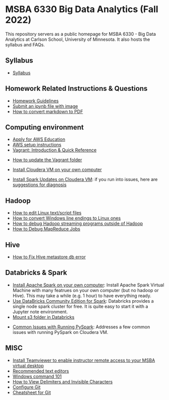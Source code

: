 # MSBA 6330 Big Data Analytics (Fall 2022)

This repository servers as a public homepage for MSBA 6330 - Big Data Analytics at Carlson School, University of Minnesota. It also hosts the syllabus and FAQs. 

## Syllabus
- [Syllabus](syllabus.md)

## Homework Related Instructions & Questions
- [Homework Guidelines](faqs/homework-guidelines.md)
- [Submit an ipynb file with image](faqs/addimage.md)
- [How to convert markdown to PDF](faqs/markdown2pdf.md)

## Computing environment

- [Apply for AWS Education](https://docs.google.com/document/d/1kB2TBG3gpWQLQO8Xyg6iiZVm3CnbB8lHtx97C_pqLdM/edit)
- [AWS setup instructions](https://docs.google.com/document/d/11ops7258BSfQcBevS20-ONISQymn-gyNXCMHBB5aL1k/edit#)
- [Vagrant: Introduction & Quick Reference](faqs/vagrant.md)
<!-- - [How to reduce the size of the Cloudera VM](faqs/rebuild_vm.md) -->
- [How to update the Vagrant folder](faqs/update_vagrant.md)
<!-- - [Install Cloudera VM on MSBA desktop](faqs/installVmCloud.md) -->
- [Install Cloudera VM on your own computer](faqs/installVM.md)

- [Install Spark Updates on Cloudera VM](faqs/installSparkUpdates.md): if you run into issues, here are [suggestions for diagnosis](faqs/diagnoseSparkUpdates.md)


## Hadoop
- [How to edit Linux text/script files](faqs/edit_linux_file.md)
- [How to convert Windows line endings to Linux ones](faqs/line_endings.md)
- [How to debug Hadoop streaming programs outside of Hadoop](faqs/debug_hadoop_streaming.md)
- [How to Debug MapReduce Jobs](faqs/debug_hadoop.md)

## Hive
- [How to Fix Hive metastore db error](faqs/hive_debug.md)

## Databricks & Spark
- [Install Apache Spark on your own computer](faqs/installLocalSpark.md): Install Apache Spark Virtual Machine with many featrues on your own computer (but no hadoop or Hive). This may take a while (e.g. 1 hour) to have everything ready.
- [Use DataBricks Community Edition for Spark](https://databricks.com/try-databricks): Databricks provides a single node spark cluster for free. It is quite easy to start it with a Jupyter note environment. 
- [Mount s3 folder in Databricks](faqs/mounts3.md)
<!-- - [Install JsonSerDe on your Cloudera VM](faqs/installJsonSerDe.md) -->
- [Common Issues with Running PySpark](faqs/sparkfaq.md): Addresses a few common issues with running PySpark on Cloudera VM.

## MISC
- [Install Teamviewer to enable instructor remote access to your MSBA virtual desktop](faqs/teamviewer.md)
- [Recommended text editors](faqs/textEditor.md)
- [Windows command 101](faqs/windows_cmd.md)
- [How to View Delimiters and Invisible Characters](faqs/viewdelimiters.md)
- [Configure Git](faqs/configGit.md)
- [Cheatsheet for Git](faqs/cheatsheet_git.md)

